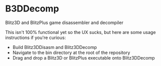 # B3DDecomp

Blitz3D and BlitzPlus game disassembler and decompiler

This isn't 100% functional yet so the UX sucks, but here are some usage instructions if you're curious:
- Build Blitz3DDisasm and Blitz3DDecomp
- Navigate to the bin directory at the root of the repository
- Drag and drop a Blitz3D or BlitzPlus executable onto Blitz3DDecomp

